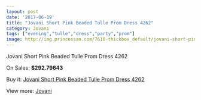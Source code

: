 ```yaml
---
layout: post
date: '2017-06-19'
title: "Jovani Short Pink Beaded Tulle Prom Dress 4262"
category: Jovani
tags: ["evening","tulle","dress","party","prom"]
image: http://img.princessan.com/7610-thickbox_default/jovani-short-pink-beaded-tulle-prom-dress-4262.jpg
---
```

Jovani Short Pink Beaded Tulle Prom Dress 4262

On Sales: **$292.79643**
<a href="https://www.princessan.com/en/jovani/3337-jovani-short-pink-beaded-tulle-prom-dress-4262.html"><amp-img layout="responsive" width="600" height="600" src="//img.princessan.com/7610-thickbox_default/jovani-short-pink-beaded-tulle-prom-dress-4262.jpg" alt="Jovani Short Pink Beaded Tulle Prom Dress 4262 0" /></a>
<a href="https://www.princessan.com/en/jovani/3337-jovani-short-pink-beaded-tulle-prom-dress-4262.html"><amp-img layout="responsive" width="600" height="600" src="//img.princessan.com/7613-thickbox_default/jovani-short-pink-beaded-tulle-prom-dress-4262.jpg" alt="Jovani Short Pink Beaded Tulle Prom Dress 4262 1" /></a>
<a href="https://www.princessan.com/en/jovani/3337-jovani-short-pink-beaded-tulle-prom-dress-4262.html"><amp-img layout="responsive" width="600" height="600" src="//img.princessan.com/7612-thickbox_default/jovani-short-pink-beaded-tulle-prom-dress-4262.jpg" alt="Jovani Short Pink Beaded Tulle Prom Dress 4262 2" /></a>
<a href="https://www.princessan.com/en/jovani/3337-jovani-short-pink-beaded-tulle-prom-dress-4262.html"><amp-img layout="responsive" width="600" height="600" src="//img.princessan.com/7611-thickbox_default/jovani-short-pink-beaded-tulle-prom-dress-4262.jpg" alt="Jovani Short Pink Beaded Tulle Prom Dress 4262 3" /></a>

Buy it: [Jovani Short Pink Beaded Tulle Prom Dress 4262](https://www.princessan.com/en/jovani/3337-jovani-short-pink-beaded-tulle-prom-dress-4262.html "Jovani Short Pink Beaded Tulle Prom Dress 4262")

View more: [Jovani](https://www.princessan.com/en/26-jovani "Jovani")